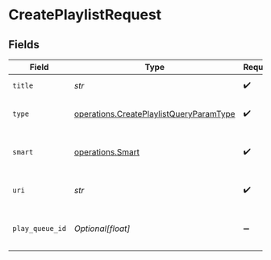 # CreatePlaylistRequest


## Fields

| Field                                                                                              | Type                                                                                               | Required                                                                                           | Description                                                                                        |
| -------------------------------------------------------------------------------------------------- | -------------------------------------------------------------------------------------------------- | -------------------------------------------------------------------------------------------------- | -------------------------------------------------------------------------------------------------- |
| `title`                                                                                            | *str*                                                                                              | :heavy_check_mark:                                                                                 | name of the playlist                                                                               |
| `type`                                                                                             | [operations.CreatePlaylistQueryParamType](../../models/operations/createplaylistqueryparamtype.md) | :heavy_check_mark:                                                                                 | type of playlist to create                                                                         |
| `smart`                                                                                            | [operations.Smart](../../models/operations/smart.md)                                               | :heavy_check_mark:                                                                                 | whether the playlist is smart or not                                                               |
| `uri`                                                                                              | *str*                                                                                              | :heavy_check_mark:                                                                                 | the content URI for the playlist                                                                   |
| `play_queue_id`                                                                                    | *Optional[float]*                                                                                  | :heavy_minus_sign:                                                                                 | the play queue to copy to a playlist                                                               |